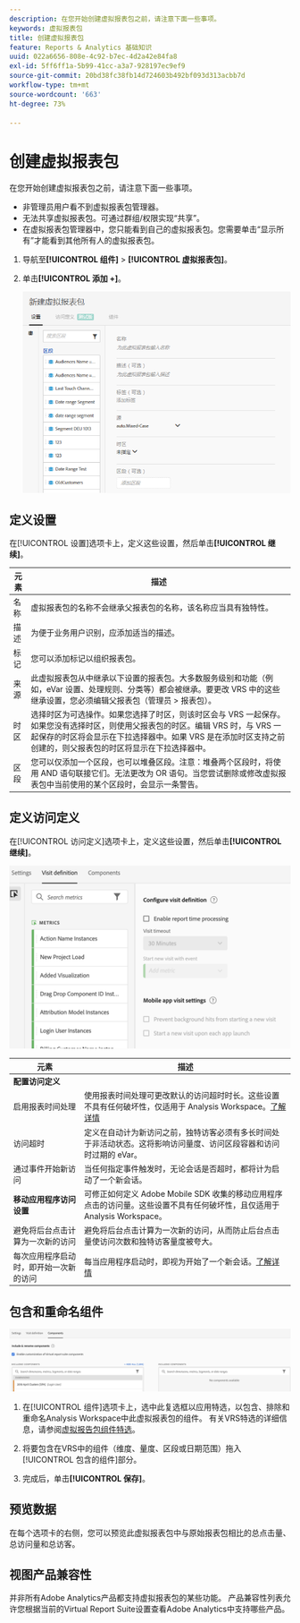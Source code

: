```yaml
---
description: 在您开始创建虚拟报表包之前，请注意下面一些事项。
keywords: 虚拟报表包
title: 创建虚拟报表包
feature: Reports & Analytics 基础知识
uuid: 022a6656-808e-4c92-b7ec-4d2a42e84fa8
exl-id: 5ff6ff1a-5b99-41cc-a3a7-928197ec9ef9
source-git-commit: 20bd38fc38fb14d724603b492bf093d313acbb7d
workflow-type: tm+mt
source-wordcount: '663'
ht-degree: 73%

---
```


# 创建虚拟报表包

在您开始创建虚拟报表包之前，请注意下面一些事项。

* 非管理员用户看不到虚拟报表包管理器。
* 无法共享虚拟报表包。可通过群组/权限实现“共享”。
* 在虚拟报表包管理器中，您只能看到自己的虚拟报表包。您需要单击“显示所有”才能看到其他所有人的虚拟报表包。

1. 导航至&#x200B;**[!UICONTROL 组件]** > **[!UICONTROL 虚拟报表包]**。
1. 单击&#x200B;**[!UICONTROL 添加 +]**。

   ![](assets/new_vrs.png)

## 定义设置

在[!UICONTROL 设置]选项卡上，定义这些设置，然后单击&#x200B;**[!UICONTROL 继续]**。

| 元素 | 描述 |
| --- |--- |
| 名称 | 虚拟报表包的名称不会继承父报表包的名称，该名称应当具有独特性。 |
| 描述 | 为便于业务用户识别，应添加适当的描述。 |
| 标记 | 您可以添加标记以组织报表包。 |
| 来源 | 此虚拟报表包从中继承以下设置的报表包。大多数服务级别和功能（例如，eVar 设置、处理规则、分类等）都会被继承。要更改 VRS 中的这些继承设置，您必须编辑父报表包（管理员 > 报表包）。 |
| 时区 | 选择时区为可选操作。如果您选择了时区，则该时区会与 VRS 一起保存。如果您没有选择时区，则使用父报表包的时区。编辑 VRS 时，与 VRS 一起保存的时区将会显示在下拉选择器中。如果 VRS 是在添加时区支持之前创建的，则父报表包的时区将显示在下拉选择器中。 |
| 区段 | 您可以仅添加一个区段，也可以堆叠区段。注意：堆叠两个区段时，将使用 AND 语句联接它们。无法更改为 OR 语句。当您尝试删除或修改虚拟报表包中当前使用的某个区段时，会显示一条警告。 |

## 定义访问定义

在[!UICONTROL 访问定义]选项卡上，定义这些设置，然后单击&#x200B;**[!UICONTROL 继续]**。

![](assets/visit-definition.png)

| 元素 | 描述 |
| --- |--- |
| **配置访问定义** |  |
| 启用报表时间处理 | 使用报表时间处理可更改默认的访问超时时长。这些设置不具有任何破坏性，仅适用于 Analysis Workspace。[了解详情](/help/components/vrs/vrs-report-time-processing.md) |
| 访问超时 | 定义在自动计为新访问之前，独特访客必须有多长时间处于非活动状态。这将影响访问量度、访问区段容器和访问时过期的 eVar。 |
| 通过事件开始新访问 | 当任何指定事件触发时，无论会话是否超时，都将计为启动了一个新会话。 |
| **移动应用程序访问设置** | 可修正如何定义 Adobe Mobile SDK 收集的移动应用程序点击的访问量。这些设置不具有任何破坏性，且仅适用于 Analysis Workspace。 |
| 避免将后台点击计算为一次新的访问 | 避免将后台点击计算为一次新的访问，从而防止后台点击量使访问次数和独特访客量度被夸大。 |
| 每次应用程序启动时，即开始一次新的访问 | 每当应用程序启动时，即视为开始了一个新会话。[了解详情](/help/components/vrs/vrs-mobile-visit-processing.md) |

## 包含和重命名组件

![](assets/components.png)

1. 在[!UICONTROL 组件]选项卡上，选中此复选框以应用特选，以包含、排除和重命名Analysis Workspace中此虚拟报表包的组件。
有关VRS特选的详细信息，请参阅[虚拟报告包组件特选](https://experienceleague.adobe.com/docs/analytics/components/virtual-report-suites/vrs-components.html?lang=en#virtual-report-suites)。

1. 将要包含在VRS中的组件（维度、量度、区段或日期范围）拖入[!UICONTROL 包含的组件]部分。

1. 完成后，单击&#x200B;**[!UICONTROL 保存]**。

## 预览数据

在每个选项卡的右侧，您可以预览此虚拟报表包中与原始报表包相比的总点击量、总访问量和总访客。

## 视图产品兼容性

并非所有Adobe Analytics产品都支持虚拟报表包的某些功能。 产品兼容性列表允许您根据当前的Virtual Report Suite设置查看Adobe Analytics中支持哪些产品。
